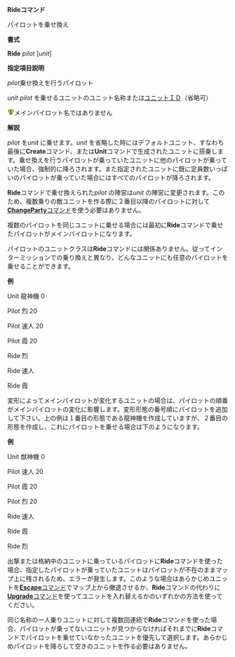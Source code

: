 **Rideコマンド**

パイロットを乗せ換え

**書式**

**Ride** *pilot* [*unit*]

**指定項目説明**

*pilot*乗せ換えを行うパイロット

*unit* *pilot* を乗せるユニットのユニット名称または[ユニットＩＤ](ユニットＩＤ)（省略可）

![](../images/bm0.gif)メインパイロット名ではありません

**解説**

*pilot* を*unit* に乗せます。*unit* を省略した時にはデフォルトユニット、すなわち最後に**Create**コマンド、または**Unit**コマンドで生成されたユニットに搭乗します。乗せ換えを行うパイロットが乗っていたユニットに他のパイロットが乗っていた場合、強制的に降ろされます。また指定されたユニットに既に定員数いっぱいのパイロットが乗っていた場合にはすべてのパイロットが降ろされます。

**Ride**コマンドで乗せ換えられた*pilot* の陣営は*unit* の陣営に変更されます。このため、複数乗りの敵ユニットを作る際に２番目以降のパイロットに対して[**ChangeParty**コマンド](ChangePartyコマンド)を使う必要はありません。

複数のパイロットを同じユニットに乗せる場合には最初に**Ride**コマンドで乗せたパイロットがメインパイロットになります。

パイロットのユニットクラスは**Ride**コマンドには関係ありません。従ってインターミッションでの乗り換えと異なり、どんなユニットにも任意のパイロットを乗せることができます。

**例**

Unit 龍神機 0

Pilot 烈 20

Pilot 速人 20

Pilot 霞 20

Ride 烈

Ride 速人

Ride 霞

変形によってメインパイロットが変化するユニットの場合は、パイロットの順番がメインパイロットの変化に影響します。変形形態の番号順にパイロットを追加して下さい。上の例は１番目の形態である龍神機を作成していますが、２番目の形態を作成し、これにパイロットを乗せる場合は下のようになります。

**例**

Unit 獣神機 0

Pilot 速人 20

Pilot 霞 20

Pilot 烈 20

Ride 速人

Ride 霞

Ride 烈

出撃または格納中のユニットに乗っているパイロットに**Ride**コマンドを使った場合、指定したパイロットが乗っていたユニットはパイロットが不在のままマップ上に残されるため、エラーが発生します。このような場合はあらかじめユニットを[**Escape**コマンド](Escapeコマンド)でマップ上から撤退させるか、**Ride**コマンドの代わりに[**Upgrade**コマンド](Upgradeコマンド)を使ってユニットを入れ替えるかのいずれかの方法を使ってください。

同じ名称の一人乗りユニットに対して複数回連続で**Ride**コマンドを使った場合、パイロットが乗ってないユニットが見つからなければそれまでに**Ride**コマンドでパイロットを乗せていなかったユニットを優先して選択します。あらかじめパイロットを降ろして空きのユニットを作る必要はありません。
